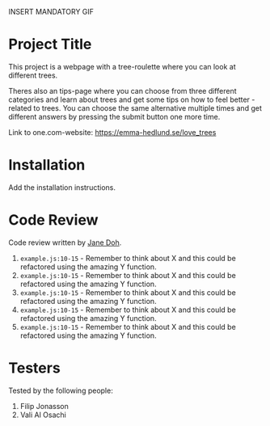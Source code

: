 INSERT MANDATORY GIF

# Project Title

This project is a webpage with a tree-roulette where you can look at different trees.

Theres also an tips-page where you can choose from three different categories and learn about trees and get some tips on how to feel better - related to trees. You can choose the same alternative multiple times and get different answers by pressing the submit button one more time.

Link to one.com-website: https://emma-hedlund.se/love_trees

# Installation

Add the installation instructions.

# Code Review

Code review written by [Jane Doh](https://github.com/username).

1. `example.js:10-15` - Remember to think about X and this could be refactored using the amazing Y function.
2. `example.js:10-15` - Remember to think about X and this could be refactored using the amazing Y function.
3. `example.js:10-15` - Remember to think about X and this could be refactored using the amazing Y function.
4. `example.js:10-15` - Remember to think about X and this could be refactored using the amazing Y function.
5. `example.js:10-15` - Remember to think about X and this could be refactored using the amazing Y function.

# Testers

Tested by the following people:

1. Filip Jonasson
2. Vali Al Osachi
